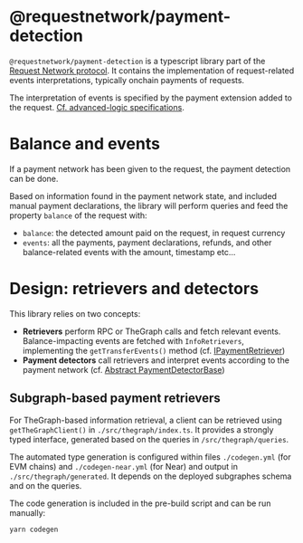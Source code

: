 # @requestnetwork/payment-detection

`@requestnetwork/payment-detection` is a typescript library part of the [Request Network protocol](https://github.com/RequestNetwork/requestNetwork).
It contains the implementation of request-related events interpretations, typically onchain payments of requests.

The interpretation of events is specified by the payment extension added to the request. [Cf. advanced-logic specifications](../advanced-logic/specs/).

# Balance and events

If a payment network has been given to the request, the payment detection can be done.

Based on information found in the payment network state, and included manual payment declarations, the library will perform queries and feed the property `balance` of the request with:

- `balance`: the detected amount paid on the request, in request currency
- `events`: all the payments, payment declarations, refunds, and other balance-related events with the amount, timestamp etc...

# Design: retrievers and detectors

This library relies on two concepts:

- **Retrievers** perform RPC or TheGraph calls and fetch relevant events. Balance-impacting events are fetched with `InfoRetrievers`, implementing the `getTransferEvents()` method (cf. [IPaymentRetriever](./src/types.ts))
- **Payment detectors** call retrievers and interpret events according to the payment network (cf. [Abstract PaymentDetectorBase](./src/payment-detector-base.ts))

## Subgraph-based payment retrievers

For TheGraph-based information retrieval, a client can be retrieved using `getTheGraphClient()` in `./src/thegraph/index.ts`. It provides a strongly typed interface, generated based on the queries in `/src/thegraph/queries`.

The automated type generation is configured within files `./codegen.yml` (for EVM chains) and `./codegen-near.yml` (for Near) and output in `./src/thegraph/generated`. It depends on the deployed subgraphes schema and on the queries.

The code generation is included in the pre-build script and can be run manually:

```
yarn codegen
```

